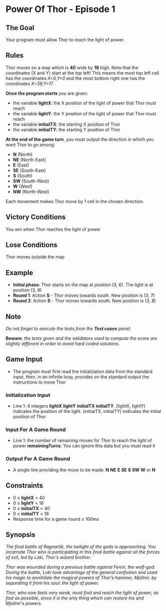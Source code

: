 # Power Of Thor - Episode 1

## The Goal

Your program must allow Thor to reach the light of power.

## Rules

Thor moves on a map which is **40** wide by **18** high. Note that the
coordinates (X and Y) start at the top left! This means the most top left cell
has the coordinates _X=0,Y=0_ and the most bottom right one has the coordinates
_X=39,Y=17_.

**Once the program starts** you are given:

-   the variable **lightX**: the X position of the light of power that Thor must
    reach
-   the variable **lightY**: the Y position of the light of power that Thor must
    reach
-   the variable **initialTX**: the starting X position of Thor
-   the variable **initialTY**: the starting Y position of Thor

**At the end of the game turn**, you must output the direction in which you want
Thor to go among:

-   **N** (North)
-   **NE** (North-East)
-   **E** (East)
-   **SE** (South-East)
-   **S** (South)
-   **SW** (South-West)
-   **W** (West)
-   **NW** (North-West)

Each movement makes Thor move by 1 cell in the chosen direction.

## Victory Conditions

You win when Thor reaches the light of power

## Lose Conditions

Thor moves outside the map

## Example

-   **Initial phase**: Thor starts on the map at position (3, 6). The light is
    at position (3, 8)
-   **Round 1**: Action **S** - Thor moves towards south. New position is (3, 7)
-   **Round 2**: Action **S** - Thor moves towards south. New position is (3, 8)

## Note

_Do not forget to execute the tests from the **Test cases** panel._

**Beware**: _the tests given and the validators used to compute the score are
slightly different in order to avoid hard coded solutions._

## Game Input

-   The program must first read the initialization data from the standard input,
    then, in an infinite loop, provides on the standard output the instructions
    to move Thor

### Initialization Input

-   Line 1: 4 integers **lightX** **lightY** **initialTX** **initialTY**.
    (lightX, lightY) indicates the position of the light. (initialTX, initialTY)
    indicates the initial position of Thor

### Input For A Game Round

-   Line 1: the number of remaining moves for Thor to reach the light of power
    **remainingTurns**. You can ignore this data but you must read it

### Output For A Game Round

-   A single line providing the move to be made: **N** **NE** **E** **SE** **S**
    **SW** **W** or **N**

## Constraints

-   0 &leq; **lightX** &lt; 40
-   0 &leq; **lightY** &lt; 18
-   0 &leq; **initialTX** &lt; 40
-   0 &leq; **initialTY** &lt; 18
-   Response time for a game round &leq; 100ms

## Synopsis

_The final battle of Ragnarök, the twilight of the gods is approaching. You
incarnate Thor who is participating in this final battle against all the forces
of evil, led by Loki, Thor's wizard brother._

_Thor was wounded during a previous battle against Fenrir, the wolf-god. During
the battle, Loki took advantage of the general confusion and used his magic to
annihilate the magical powers of Thor’s hammer, Mjöllnir, by separating it from
his soul: the light of power._

_Thor, who now feels very weak, must find and reach the light of power, as fast
as possible, since it is the only thing which can restore his and Mjollnir's
powers._

